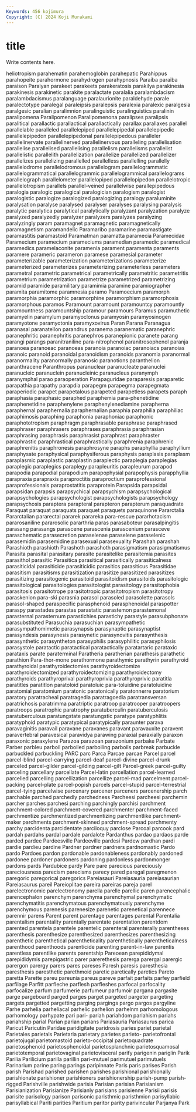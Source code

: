 ```yaml
---
Keywords: 456 kojimura
Copyright: (C) 2024 Koji Murakami
---
```


# title

Write contents here.



heliotropism parahematin parahemoglobin parahepatic Parahippus parahopeite parahormone parahydrogen
parahypnosis Paraiba paraiba paraison Paraiyan parakeet parakeets parakeratosis parakilya parakinesia
parakinesis parakinetic parakite paralactate paralalia paralambdacism paralambdacismus paralanguage paralaurionite paraldehyde
parale paralectotype paralegal paraleipsis paralepsis paralexia paralexic paralgesia paralgesic paralian
paralimnion paralinguistic paralinguistics paralinin paralipomena Paralipomenon Paralipomenona paralipses paralipsis paralitical
parallactic parallactical parallactically parallax parallaxes parallel parallelable paralleled parallelepiped parallelepipedal
parallelepipedic parallelepipedon parallelepipedonal parallelepipedous paralleler parallelinervate parallelinerved parallelinervous paralleling parallelisation
parallelise parallelised parallelising parallelism parallelisms parallelist parallelistic parallelith parallelization parallelize
parallelized parallelizer parallelizes parallelizing parallelled parallelless parallelling parallelly parallelodrome parallelodromous
parallelogram parallelogrammatic parallelogrammatical parallelogrammic parallelogrammical parallelograms parallelograph parallelometer parallelopiped parallelopipedon
parallelotropic parallelotropism parallels parallel-veined parallelwise parallepipedous paralogia paralogic paralogical paralogician
paralogism paralogist paralogistic paralogize paralogized paralogizing paralogy paraluminite paralysation paralyse
paralysed paralyser paralyses paralysing paralysis paralytic paralytica paralytical paralytically paralyzant
paralyzation paralyze paralyzed paralyzedly paralyzer paralyzers paralyzes paralyzing paralyzingly param
paramagnet paramagnetic paramagnetically paramagnetism paramandelic Paramaribo paramarine paramastigate paramastitis paramastoid
Paramatman paramatta paramecia Paramecidae Paramecium paramecium parameciums paramedian paramedic paramedical
paramedics paramelaconite paramenia parament paramenta paraments paramere parameric parameron paramese
paramesial parameter parameterizable parameterization parameterizations parameterize parameterized parameterizes parameterizing parameterless
parameters parametral parametric parametrical parametrically parametritic parametritis parametrium parametrization parametrize
parametrized parametrizing paramid paramide paramilitary paramimia paramine paramiographer paramita paramitome
paramnesia paramo Paramoecium paramorph paramorphia paramorphic paramorphine paramorphism paramorphosis paramorphous
paramos Paramount paramount paramountcy paramountly paramountness paramountship paramour paramours Paramus
paramuthetic paramyelin paramylum paramyoclonus paramyosin paramyosinogen paramyotone paramyotonia paramyxovirus Paran
Parana Paranagua paranasal paranatellon parandrus paranema paranematic paranephric paranephritic paranephritis
paranephros paranepionic paranete parang parangi parangs paranitraniline para-nitrophenol paranitrosophenol paranja
paranoea paranoeac paranoeas paranoia paranoiac paranoiacs paranoias paranoic paranoid paranoidal
paranoidism paranoids paranomia paranormal paranormality paranormally paranosic paranotions paranthelion paranthracene
Paranthropus paranuclear paranucleate paranuclei paranucleic paranuclein paranucleinic paranucleus paranymph paranymphal
parao paraoperation Parapaguridae paraparesis paraparetic parapathia parapathy parapdia parapegm parapegma
parapegmata paraperiodic parapet parapetalous parapeted parapetless parapets paraph paraphasia paraphasic
paraphed paraphemia para-phenetidine paraphenetidine paraphenylene paraphenylenediamine parapherna paraphernal paraphernalia paraphernalian
paraphia paraphilia paraphiliac paraphimosis paraphing paraphonia paraphoniac paraphonic paraphototropism paraphragm
paraphrasable paraphrase paraphrased paraphraser paraphrasers paraphrases paraphrasia paraphrasian paraphrasing paraphrasis
paraphrasist paraphrast paraphraster paraphrastic paraphrastical paraphrastically paraphrenia paraphrenic paraphrenitis paraphronesis
paraphrosyne paraphs paraphyllia paraphyllium paraphysate paraphysical paraphysiferous paraphysis paraplasis paraplasm
paraplasmic paraplastic paraplastin paraplectic paraplegia paraplegias paraplegic paraplegics paraplegy parapleuritis
parapleurum parapod parapodia parapodial parapodium parapophysial parapophysis parapphyllia parapraxia parapraxis
paraproctitis paraproctium paraprofessional paraprofessionals paraprostatitis paraprotein Parapsida parapsidal parapsidan parapsis
parapsychical parapsychism parapsychological parapsychologies parapsychologist parapsychologists parapsychology parapsychosis paraptera parapteral
parapteron parapterum paraquadrate Paraquat paraquat paraquats paraquet paraquets paraquinone Pararctalia
Pararctalian pararectal pararek parareka para-rescue pararhotacism pararosaniline pararosolic pararthria paras
parasaboteur parasalpingitis parasang parasangs parascene parascenia parascenium parasceve paraschematic parasecretion
paraselenae paraselene paraselenic parasemidin parasemidine parasexual parasexuality Parashah parashah Parashioth
parashioth Parashoth parashoth parasigmatism parasigmatismus Parasita parasital parasitary parasite parasitelike
parasitemia parasites parasithol parasitic Parasitica parasitical parasitically parasiticalness parasiticidal parasiticide
parasiticidic parasitics parasiticus Parasitidae parasitism parasitisms parasitization parasitize parasitized parasitizes
parasitizing parasitogenic parasitoid parasitoidism parasitoids parasitologic parasitological parasitologies parasitologist parasitology
parasitophobia parasitosis parasitotrope parasitotropic parasitotropism parasitotropy paraskenion para-ski parasnia parasol
parasoled parasolette parasols parasol-shaped paraspecific parasphenoid parasphenoidal paraspotter paraspy parastades
parastas parastatic parastemon parastemonal parasternal parasternum parastichies parastichy parastyle parasubphonate
parasubstituted Parasuchia parasuchian parasympathetic parasympathomimetic parasynapsis parasynaptic parasynaptist parasyndesis parasynesis
parasynetic parasynovitis parasynthesis parasynthetic parasyntheton parasyphilis parasyphilitic parasyphilosis parasystole paratactic
paratactical paratactically paratartaric parataxic parataxis parate paraterminal Paratheria paratherian parathesis
parathetic parathion Para-thor-mone parathormone parathymic parathyrin parathyroid parathyroidal parathyroidectomies parathyroidectomize
parathyroidectomized parathyroidectomizing parathyroidectomy parathyroids parathyroprival parathyroprivia parathyroprivic paratitla paratitles paratitlon
paratoloid paratoluic para-toluidine paratoluidine paratomial paratomium paratonic paratonically paratonnerre paratorium
paratory paratracheal paratragedia paratragoedia paratransversan paratrichosis paratrimma paratriptic paratroop paratrooper
paratroopers paratroops paratrophic paratrophy paratuberculin paratuberculosis paratuberculous paratungstate paratungstic paratype
paratyphlitis paratyphoid paratypic paratypical paratypically paraunter parava paravaginitis paravail paravane
paravanes paravant paravauxite paravent paravertebral paravesical paravidya parawing paraxial paraxially
paraxon paraxonic paraxylene Parazoa parazoan parazonium parbake Parbate Parber parbleu
parboil parboiled parboiling parboils parbreak parbuckle parbuckled parbuckling PARC parc
Parca Parcae parcae Parcel parcel parcel-blind parcel-carrying parcel-deaf parcel-divine parcel-drunk
parceled parcel-gilder parcel-gilding parcel-gilt Parcel-greek parcel-guilty parceling parcellary parcellate Parcel-latin
parcellation parcel-learned parcelled parcelling parcellization parcellize parcel-mad parcelment parcel-packing parcel-plate
parcel-popish parcels parcel-stupid parcel-terrestrial parcel-tying parcelwise parcenary parcener parceners parcenership
parch parchable parched parchedly parchedness Parcheesi parcheesi parchemin parcher parches
parchesi parching parchingly parchisi parchment parchment-colored parchment-covered parchmenter parchment-faced parchmentize
parchmentized parchmentizing parchmentlike parchment-maker parchments parchment-skinned parchment-spread parchmenty parchy parcidenta
parcidentate parciloquy parclose Parcoal parcook pard pardah pardahs pardal pardale
pardalote Pardanthus pardao pardaos parde parded pardee Pardeesville Pardeeville pardesi
Pardew pardhan pardi pardie pardieu pardine Pardner pardner pardners pardnomastic
Pardo pardo Pardoes pardon pardonable pardonableness pardonably pardoned pardonee pardoner
pardoners pardoning pardonless pardonmonger pardons pards Pardubice pardy Pare pare
parecious pareciously pareciousness parecism parecisms parecy pared paregal paregmenon paregoric
paregorical paregorics Pareiasauri Pareiasauria pareiasaurian Pareiasaurus pareil Pareioplitae pareira pareiras
pareja parel parelectronomic parelectronomy parella parelle parellic paren parencephalic parencephalon
parenchym parenchyma parenchymal parenchymatic parenchymatitis parenchymatous parenchymatously parenchyme parenchymous parenesis
parenesize parenetic parenetical parennece parennir parens Parent parent parentage parentages
parental Parentalia parentalism parentality parentally parentate parentation parentdom parented parentela
parentele parentelic parenteral parenterally parentheses parenthesis parenthesize parenthesized parenthesizes parenthesizing
parenthetic parenthetical parentheticality parenthetically parentheticalness parenthood parenthoods parenticide parenting parent-in-law
parentis parentless parentlike parents parentship Pareoean parepididymal parepididymis parepigastric parer
parerethesis parerga parergal parergic parergon parergy parers pares pareses Paresh
paresis paresthesia paresthesis paresthetic parethmoid paretic paretically paretics Pareto paretta
Parette pareu pareunia pareus pareve parfait parfaits parfey parfield parfilage
Parfitt parfleche parflesh parfleshes parfocal parfocality parfocalize parfum parfumerie parfumeur
parfumoir pargana pargasite parge pargeboard parged parges parget pargeted pargeter
pargeting pargets pargetted pargetting parging pargings pargo pargos pargyline Parhe
parhelia parheliacal parhelic parhelion parhelnm parhomologous parhomology parhypate pari pari-
pariah pariahdom pariahism pariahs pariahship parial Parian parian parians Pariasauria
Pariasaurus parica Paricut Paricutin Paridae paridigitate paridrosis paries pariet parietal
Parietales parietals Parietaria parietary parietes parieto- parietofrontal parietojugal parietomastoid parieto-occipital
parietoquadrate parietosphenoid parietosphenoidal parietosplanchnic parietosquamosal parietotemporal parietovaginal parietovisceral parify parigenin
pariglin Parik Parilia Parilicium parilla parillin pari-mutuel parimutuel parimutuels Parinarium
parine paring parings paripinnate Paris paris parises Parish parish Parishad
parished parishen parishes parishional parishionally parishionate parishioner parishioners parishionership parish-pump
parish-rigged Parishville parishwide parisia Parisian parisian Parisianism Parisianization Parisianize Parisianly
parisians parisienne Parisii parisis parisite parisology parison parisonic paristhmic paristhmion
parisyllabic parisyllabical Pariti parities Paritium paritor parity parivincular Parjanya Park
